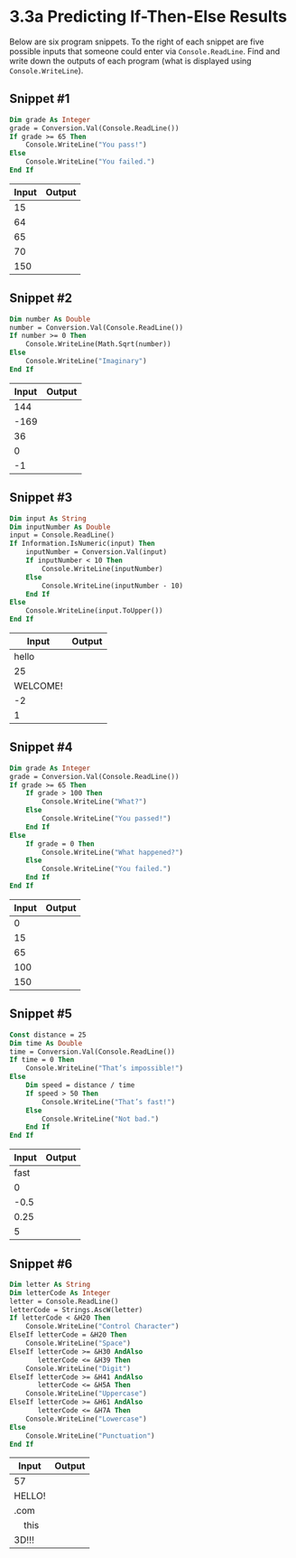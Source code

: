 # 3.3a Predicting If-Then-Else Results

Below are six program snippets. To the right of each snippet are five possible inputs that someone could enter via ```Console.ReadLine```. Find and write down the outputs of each program (what is displayed using ```Console.WriteLine```).

## Snippet #1
```vb
Dim grade As Integer
grade = Conversion.Val(Console.ReadLine())
If grade >= 65 Then
    Console.WriteLine("You pass!")
Else
    Console.WriteLine("You failed.")
End If
```
|Input	|Output|
|-------|------|
|15
|64
|65
|70
|150

## Snippet #2
```vb
Dim number As Double
number = Conversion.Val(Console.ReadLine())
If number >= 0 Then
    Console.WriteLine(Math.Sqrt(number))
Else
    Console.WriteLine("Imaginary")
End If
```
|Input	|Output|
|-------|------|
|144
|-169
|36
|0
|-1

## Snippet #3
```vb
Dim input As String
Dim inputNumber As Double
input = Console.ReadLine()
If Information.IsNumeric(input) Then
    inputNumber = Conversion.Val(input)
    If inputNumber < 10 Then
        Console.WriteLine(inputNumber)
    Else
        Console.WriteLine(inputNumber - 10)
    End If
Else
    Console.WriteLine(input.ToUpper())
End If
```
|Input	|Output|
|-------|------|
|hello
|25
|WELCOME!
|-2
|1

## Snippet #4
```vb
Dim grade As Integer
grade = Conversion.Val(Console.ReadLine())
If grade >= 65 Then
    If grade > 100 Then
        Console.WriteLine("What?")
    Else
        Console.WriteLine("You passed!")
    End If
Else
    If grade = 0 Then
        Console.WriteLine("What happened?")
    Else
        Console.WriteLine("You failed.")
    End If
End If
```
|Input	|Output|
|-------|------|
|0
|15
|65
|100
|150

## Snippet #5
```vb
Const distance = 25
Dim time As Double
time = Conversion.Val(Console.ReadLine())
If time = 0 Then
    Console.WriteLine("That’s impossible!")
Else
    Dim speed = distance / time
    If speed > 50 Then
        Console.WriteLine("That’s fast!")
    Else
        Console.WriteLine("Not bad.")
    End If
End If
```
|Input	|Output|
|-------|------|
|fast
|0
|-0.5
|0.25
|5

## Snippet #6
```vb
Dim letter As String
Dim letterCode As Integer
letter = Console.ReadLine()
letterCode = Strings.AscW(letter)
If letterCode < &H20 Then
    Console.WriteLine("Control Character")
ElseIf letterCode = &H20 Then
    Console.WriteLine("Space")
ElseIf letterCode >= &H30 AndAlso 
       letterCode <= &H39 Then
    Console.WriteLine("Digit")
ElseIf letterCode >= &H41 AndAlso
       letterCode <= &H5A Then
    Console.WriteLine("Uppercase")
ElseIf letterCode >= &H61 AndAlso
       letterCode <= &H7A Then
    Console.WriteLine("Lowercase")
Else
    Console.WriteLine("Punctuation")
End If
```
|Input	|Output|
|-------|------|
|57
|HELLO!
|.com
|&nbsp;&nbsp;&nbsp;&nbsp;this
|3D!!!